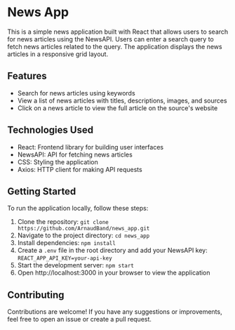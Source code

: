 # News App

This is a simple news application built with React that allows users to search for news articles using the NewsAPI. Users can enter a search query to fetch news articles related to the query. The application displays the news articles in a responsive grid layout.

## Features

- Search for news articles using keywords
- View a list of news articles with titles, descriptions, images, and sources
- Click on a news article to view the full article on the source's website

## Technologies Used

- React: Frontend library for building user interfaces
- NewsAPI: API for fetching news articles
- CSS: Styling the application
- Axios: HTTP client for making API requests

## Getting Started

To run the application locally, follow these steps:

1. Clone the repository: `git clone https://github.com/ArnaudBand/news_app.git`
2. Navigate to the project directory: `cd news_app`
3. Install dependencies: `npm install`
4. Create a `.env` file in the root directory and add your NewsAPI key: `REACT_APP_API_KEY=your-api-key`
5. Start the development server: `npm start`
6. Open http://localhost:3000 in your browser to view the application

## Contributing

Contributions are welcome! If you have any suggestions or improvements, feel free to open an issue or create a pull request.

